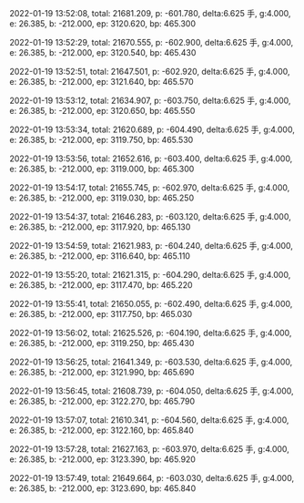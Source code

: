 2022-01-19 13:52:08, total: 21681.209, p: -601.780, delta:6.625 手, g:4.000, e: 26.385, b: -212.000, ep: 3120.620, bp: 465.300

2022-01-19 13:52:29, total: 21670.555, p: -602.900, delta:6.625 手, g:4.000, e: 26.385, b: -212.000, ep: 3120.540, bp: 465.430

2022-01-19 13:52:51, total: 21647.501, p: -602.920, delta:6.625 手, g:4.000, e: 26.385, b: -212.000, ep: 3121.640, bp: 465.570

2022-01-19 13:53:12, total: 21634.907, p: -603.750, delta:6.625 手, g:4.000, e: 26.385, b: -212.000, ep: 3120.650, bp: 465.550

2022-01-19 13:53:34, total: 21620.689, p: -604.490, delta:6.625 手, g:4.000, e: 26.385, b: -212.000, ep: 3119.750, bp: 465.530

2022-01-19 13:53:56, total: 21652.616, p: -603.400, delta:6.625 手, g:4.000, e: 26.385, b: -212.000, ep: 3119.000, bp: 465.300

2022-01-19 13:54:17, total: 21655.745, p: -602.970, delta:6.625 手, g:4.000, e: 26.385, b: -212.000, ep: 3119.030, bp: 465.250

2022-01-19 13:54:37, total: 21646.283, p: -603.120, delta:6.625 手, g:4.000, e: 26.385, b: -212.000, ep: 3117.920, bp: 465.130

2022-01-19 13:54:59, total: 21621.983, p: -604.240, delta:6.625 手, g:4.000, e: 26.385, b: -212.000, ep: 3116.640, bp: 465.110

2022-01-19 13:55:20, total: 21621.315, p: -604.290, delta:6.625 手, g:4.000, e: 26.385, b: -212.000, ep: 3117.470, bp: 465.220

2022-01-19 13:55:41, total: 21650.055, p: -602.490, delta:6.625 手, g:4.000, e: 26.385, b: -212.000, ep: 3117.750, bp: 465.030

2022-01-19 13:56:02, total: 21625.526, p: -604.190, delta:6.625 手, g:4.000, e: 26.385, b: -212.000, ep: 3119.250, bp: 465.430

2022-01-19 13:56:25, total: 21641.349, p: -603.530, delta:6.625 手, g:4.000, e: 26.385, b: -212.000, ep: 3121.990, bp: 465.690

2022-01-19 13:56:45, total: 21608.739, p: -604.050, delta:6.625 手, g:4.000, e: 26.385, b: -212.000, ep: 3122.270, bp: 465.790

2022-01-19 13:57:07, total: 21610.341, p: -604.560, delta:6.625 手, g:4.000, e: 26.385, b: -212.000, ep: 3122.160, bp: 465.840

2022-01-19 13:57:28, total: 21627.163, p: -603.970, delta:6.625 手, g:4.000, e: 26.385, b: -212.000, ep: 3123.390, bp: 465.920

2022-01-19 13:57:49, total: 21649.664, p: -603.030, delta:6.625 手, g:4.000, e: 26.385, b: -212.000, ep: 3123.690, bp: 465.840